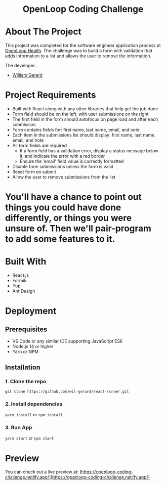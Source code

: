 <p align="center">
  <h1 align="center">OpenLoop Coding Challenge</h1>
</p>

# About The Project

This project was completed for the software engineer application process at [OpenLoop Health](https://openloophealth.com/). The challenge was to build a form with validation that adds information to a list and allows the user to remove the information.


The developer:
* [William Gerard](https://github.com/wil-gerard)

# Project Requirements

- Built with React along with any other libraries that help get the job done
- Form field should be on the left, with user submissions on the right
- The first field in the form should autofocus on page load and after each submission
- Form contains fields for: first name, last name, email, and note
- Each item in the submissions list should display: first name, last name, email, and note
- All form fields are required
  - If a form field has a validation error, display a status message below it, and indicate the error with a red border
  - Ensure the 'email' field value is correctly formatted
- Disable form submissions unless the form is valid
- Reset form on submit
- Allow the user to remove submissions from the list

# You'll have a chance to point out things you could have done differently, or things you were unsure of. Then we'll pair-program to add some features to it.

# Built With

- React.js
- Formik
- Yup
- Ant Design

# Deployment

## Prerequisites

- VS Code or any similar IDE supporting JavaScript ES6
- Node.js 14 or higher
- Yarn or NPM

## Installation

### 1. Clone the repo

`git clone https://github.com/wil-gerard/react-runner.git`

### 2. Install dependencies

`yarn install` or `npm install`

### 3. Run App

`yarn start` or `npm start`

# Preview

You can check out a live preview at: [https://openloop-coding-challenge.netlify.app/](https://openloop-coding-challenge.netlify.app/)

